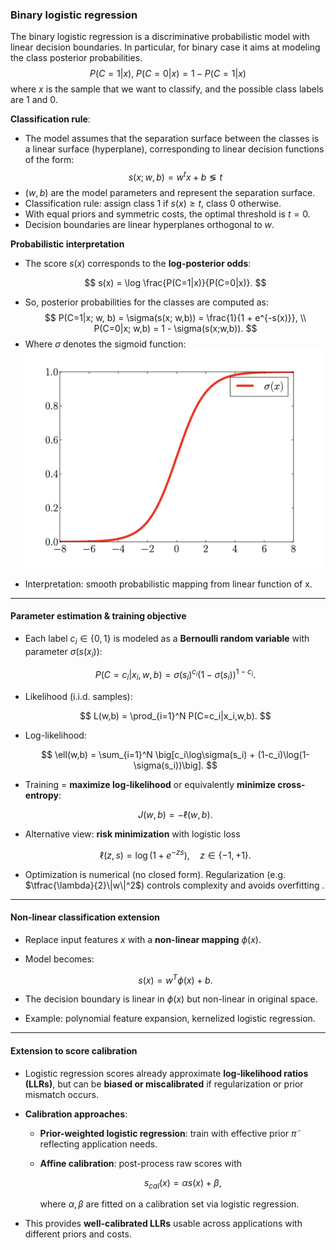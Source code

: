 ### Binary logistic regression

The binary logistic regression is a discriminative probabilistic model with linear decision boundaries. In particular, for binary case it aims at modeling the class posterior probabilities.
$$
P(C=1|x), \ P(C=0|x)=1-P(C=1|x)
$$
where $x$ is the sample that we want to classify, and the possible class labels are 1 and 0.

**Classification rule**:
- The model assumes that the separation surface between the classes
is a linear surface (hyperplane), corresponding to linear decision
functions of the form:
  $$
  s(x; w, b)=w^tx+b  \lessgtr t
  $$
- $(w,b)$ are the model parameters and represent the separation
surface.
- Classification rule: assign class 1 if $s(x)\ge t$, class 0 otherwise.
- With equal priors and symmetric costs, the optimal threshold is $t=0$.
- Decision boundaries are linear hyperplanes orthogonal to $w$.

**Probabilistic interpretation** 
* The score $s(x)$ corresponds to the **log-posterior odds**:

  $$
  s(x) = \log \frac{P(C=1|x)}{P(C=0|x)}.
  $$
- So, posterior probabilities for the classes are computed as: 
  $$
  P(C=1|x; w, b) = \sigma(s(x; w,b)) = \frac{1}{1 + e^{-s(x)}}, \\ P(C=0|x; w,b) = 1 - \sigma(s(x;w,b)).
  $$
- Where $\sigma$ denotes the sigmoid function:
![sigmoid](./sigmoid.png) 
* Interpretation: smooth probabilistic mapping from linear function of x.

---

#### **Parameter estimation & training objective**

* Each label $c_i \in \{0,1\}$ is modeled as a **Bernoulli random variable** with parameter $\sigma(s(x_i))$:

  $$
  P(C=c_i|x_i,w,b) = \sigma(s_i)^{c_i}(1-\sigma(s_i))^{1-c_i}.
  $$
* Likelihood (i.i.d. samples):

  $$
  L(w,b) = \prod_{i=1}^N P(C=c_i|x_i,w,b).
  $$
* Log-likelihood:

  $$
  \ell(w,b) = \sum_{i=1}^N \big[c_i\log\sigma(s_i) + (1-c_i)\log(1-\sigma(s_i))\big].
  $$
* Training = **maximize log-likelihood** or equivalently **minimize cross-entropy**:

  $$
  J(w,b) = -\ell(w,b).
  $$
* Alternative view: **risk minimization** with logistic loss

  $$
  \ell(z,s) = \log(1+e^{-z s}), \quad z \in \{-1,+1\}.
  $$
* Optimization is numerical (no closed form). Regularization (e.g. $\tfrac{\lambda}{2}\|w\|^2$) controls complexity and avoids overfitting .

---

#### **Non-linear classification extension**

* Replace input features $x$ with a **non-linear mapping** $\phi(x)$.
* Model becomes:

  $$
  s(x) = w^T \phi(x) + b.
  $$
* The decision boundary is linear in $\phi(x)$ but non-linear in original space.
* Example: polynomial feature expansion, kernelized logistic regression.

---

#### **Extension to score calibration**

* Logistic regression scores already approximate **log-likelihood ratios (LLRs)**, but can be **biased or miscalibrated** if regularization or prior mismatch occurs.
* **Calibration approaches**:

  * **Prior-weighted logistic regression**: train with effective prior $\tilde{\pi}$ reflecting application needs.
  * **Affine calibration**: post-process raw scores with

    $$
    s_{cal}(x) = \alpha s(x) + \beta,
    $$

    where $\alpha,\beta$ are fitted on a calibration set via logistic regression.
* This provides **well-calibrated LLRs** usable across applications with different priors and costs.
